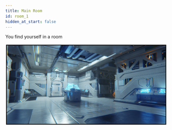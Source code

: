 ```yaml
---
title: Main Room
id: room_1
hidden_at_start: false
---
```


You find yourself in a room

![room](/images/room_1.png)